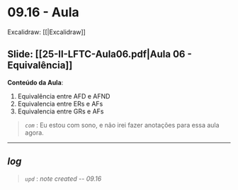 # 09.16 - Aula

Excalidraw: [[|Excalidraw]]

## Slide: [[25-II-LFTC-Aula06.pdf|Aula 06 - Equivalência]]

**Conteúdo da Aula**:
1. Equivalência entre AFD e AFND
2. Equivalencia entre ERs e AFs
3. Equivalencia entre GRs e AFs

> *`com`* : Eu estou com sono, e não irei fazer anotações para essa aula agora.

---

## ***log***

> *`upd`* : *note created -- 09.16*